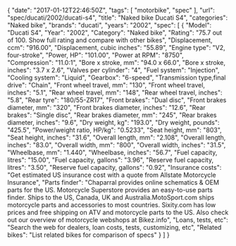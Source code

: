 {
    "date": "2017-01-12T22:46:50Z",
    "tags": [
        "motorbike",
        "spec"
    ],
    "url": "spec\/ducati\/2002\/ducati-s4",
    "title": "Naked bike Ducati S4",
    "categories": "Naked bike",
    "brands": "ducati",
    "years": "2002",
    "spec": [
        {
            "Model": "Ducati S4",
            "Year": "2002",
            "Category": "Naked bike",
            "Rating": "75.7 out of 100. Show full rating and compare with other bikes",
            "Displacement, ccm": "916.00",
            "Displacement, cubic inches": "55.89",
            "Engine type": "V2, four-stroke",
            "Power, HP": "101.00",
            "Power at RPM": "8750",
            "Compression": "11.0:1",
            "Bore x stroke, mm": "94.0 x 66.0",
            "Bore x stroke, inches": "3.7 x 2.6",
            "Valves per cylinder": "4",
            "Fuel system": "Injection",
            "Cooling system": "Liquid",
            "Gearbox": "6-speed",
            "Transmission type,final drive": "Chain",
            "Front wheel travel, mm": "130",
            "Front wheel travel, inches": "5.1",
            "Rear wheel travel, mm": "148",
            "Rear wheel travel, inches": "5.8",
            "Rear tyre": "180\/55-ZR17",
            "Front brakes": "Dual disc",
            "Front brakes diameter, mm": "320",
            "Front brakes diameter, inches": "12.6",
            "Rear brakes": "Single disc",
            "Rear brakes diameter, mm": "245",
            "Rear brakes diameter, inches": "9.6",
            "Dry weight, kg": "193.0",
            "Dry weight, pounds": "425.5",
            "Power\/weight ratio, HP\/kg": "0.5233",
            "Seat height, mm": "803",
            "Seat height, inches": "31.6",
            "Overall length, mm": "2.108",
            "Overall length, inches": "83.0",
            "Overall width, mm": "800",
            "Overall width, inches": "31.5",
            "Wheelbase, mm": "1.440",
            "Wheelbase, inches": "56.7",
            "Fuel capacity, litres": "15.00",
            "Fuel capacity, gallons": "3.96",
            "Reserve fuel capacity, litres": "3.50",
            "Reserve fuel capacity, gallons": "0.92",
            "Insurance costs": "Get estimated US insurance cost with a quote from Allstate Motorcycle Insurance",
            "Parts finder": "Chaparral provides online schematics & OEM parts for the US.   Motorcycle Superstore provides an easy-to-use parts finder. Ships to the US, Canada, UK and Australia.MotoSport.com ships motorcycle parts and accessories to most countries.    Sixity.com has low prices and free shipping on ATV and motorcycle parts to the US. Also check out our overview of motorcycle webshops at Bikez.info",
            "Loans, tests, etc": "Search the web for dealers, loan costs, tests, customizing, etc",
            "Related bikes": "List related bikes for comparison of specs"
        }
    ]
}